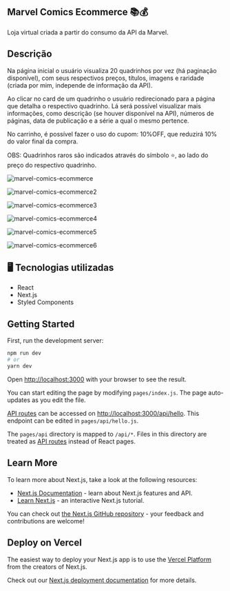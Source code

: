 ## Marvel Comics Ecommerce 📚💰
Loja virtual criada a partir do consumo da API da Marvel.

## Descrição
Na página inicial o usuário visualiza 20 quadrinhos por vez (há paginação disponível), com seus respectivos preços, títulos, imagens e raridade (criada por mim, independe de informação da API).

Ao clicar no card de um quadrinho o usuário redirecionado para a página que detalha o respectivo quadrinho. Lá será possível visualizar mais informações, como descrição (se houver disponível na API), números de páginas, data de publicação e a série a qual o mesmo pertence.

No carrinho, é possível fazer o uso do cupom: 10%OFF, que reduzirá 10% do valor final da compra.

OBS: Quadrinhos raros são indicados através do símbolo ⭐, ao lado do preço do respectivo quadrinho.

![marvel-comics-ecommerce](https://user-images.githubusercontent.com/89364741/195931553-103dc380-24dc-4b9e-a52f-477a225ff131.png)

![marvel-comics-ecommerce2](https://user-images.githubusercontent.com/89364741/195933762-87e4f965-baae-4700-8e00-5b8f98129748.png)

![marvel-comics-ecommerce3](https://user-images.githubusercontent.com/89364741/195933781-1990164f-4e4d-48d3-a349-2e9262222dde.png)

![marvel-comics-ecommerce4](https://user-images.githubusercontent.com/89364741/195934398-9e5e591c-79d2-419b-b893-5ae09f93fd23.png)

![marvel-comics-ecommerce5](https://user-images.githubusercontent.com/89364741/195936336-5e7afb4c-3c44-48c0-b4a1-52f08f689212.png)

![marvel-comics-ecommerce6](https://user-images.githubusercontent.com/89364741/195937525-d501952c-0094-4a19-a9c3-62298c6ee208.png)

## 🖥 Tecnologias utilizadas

- React
- Next.js
- Styled Components

## Getting Started

First, run the development server:

```bash
npm run dev
# or
yarn dev
```

Open [http://localhost:3000](http://localhost:3000) with your browser to see the result.

You can start editing the page by modifying `pages/index.js`. The page auto-updates as you edit the file.

[API routes](https://nextjs.org/docs/api-routes/introduction) can be accessed on [http://localhost:3000/api/hello](http://localhost:3000/api/hello). This endpoint can be edited in `pages/api/hello.js`.

The `pages/api` directory is mapped to `/api/*`. Files in this directory are treated as [API routes](https://nextjs.org/docs/api-routes/introduction) instead of React pages.

## Learn More

To learn more about Next.js, take a look at the following resources:

- [Next.js Documentation](https://nextjs.org/docs) - learn about Next.js features and API.
- [Learn Next.js](https://nextjs.org/learn) - an interactive Next.js tutorial.

You can check out [the Next.js GitHub repository](https://github.com/vercel/next.js/) - your feedback and contributions are welcome!

## Deploy on Vercel

The easiest way to deploy your Next.js app is to use the [Vercel Platform](https://vercel.com/new?utm_medium=default-template&filter=next.js&utm_source=create-next-app&utm_campaign=create-next-app-readme) from the creators of Next.js.

Check out our [Next.js deployment documentation](https://nextjs.org/docs/deployment) for more details.
